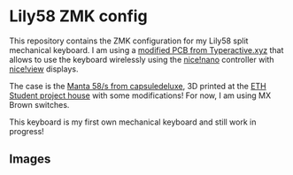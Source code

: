 # Lily58 ZMK config

This repository contains the ZMK configuration for my Lily58 split mechanical keyboard. I am using a [modified PCB from Typeractive.xyz](https://docs.typeractive.xyz/build-guides/lily58-wireless) that allows to use the keyboard wirelessly using the [nice!nano](https://nicekeyboards.com/nice-nano/) controller with [nice!view](https://nicekeyboards.com/nice-view/) displays.

The case is the [Manta 58/s from capsuledeluxe](https://capsuledeluxe.com/manta58/), 3D printed at the [ETH Student project house](https://sph.ethz.ch/) with some modifications! For now, I am using MX Brown switches.

This keyboard is my first own mechanical keyboard and still work in progress!

## Images

